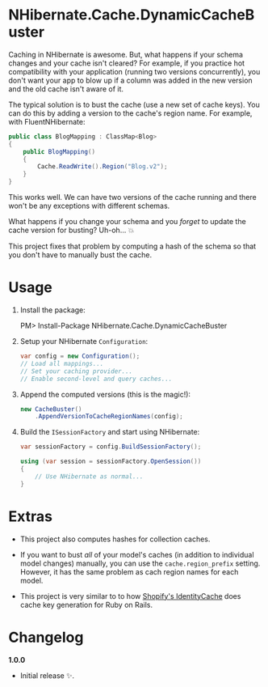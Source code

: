NHibernate.Cache.DynamicCacheBuster
===================================

Caching in NHibernate is awesome. But, what happens if your schema changes
and your cache isn't cleared? For example, if you practice hot compatibility
with your application (running two versions concurrently), you don't want
your app to blow up if a column was added in the new version and the old
cache isn't aware of it.

The typical solution is to bust the cache (use a new set of cache keys). You can
do this by adding a version to the cache's region name. For example, with 
FluentNHibernate:

```csharp
public class BlogMapping : ClassMap<Blog>
{
    public BlogMapping()
    {
        Cache.ReadWrite().Region("Blog.v2");
    }
}
```

This works well. We can have two versions of the cache running and
there won't be any exceptions with different schemas.

What happens if you change your schema and you *forget* to update the cache
version for busting? Uh-oh... :boom:

This project fixes that problem by computing a hash of the schema so that you
don't have to manually bust the cache.

# Usage

1. Install the package:

    PM> Install-Package NHibernate.Cache.DynamicCacheBuster

2. Setup your NHibernate `Configuration`:

    ```csharp
    var config = new Configuration();
    // Load all mappings...
    // Set your caching provider...
    // Enable second-level and query caches...
    ```

3. Append the computed versions (this is the magic!):

    ```csharp
    new CacheBuster()
        .AppendVersionToCacheRegionNames(config);
    ```

4. Build the `ISessionFactory` and start using NHibernate:

    ```csharp
    var sessionFactory = config.BuildSessionFactory();

    using (var session = sessionFactory.OpenSession())
    {
        // Use NHibernate as normal...
    }
    ```

# Extras

- This project also computes hashes for collection caches.

- If you want to bust *all* of your model's caches (in addition to individual
model changes) manually, you can use the `cache.region_prefix` setting. However,
it has the same problem as cach region names for each model.

- This project is very similar to to how 
[Shopify's IdentityCache](https://github.com/Shopify/identity_cache) does cache
key generation for Ruby on Rails.

# Changelog

**1.0.0**
- Initial release :sparkles:.